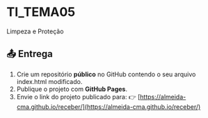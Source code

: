 # TI_TEMA05
Limpeza e Proteção

## 📤 Entrega

1. Crie um repositório **público** no GitHub contendo o seu arquivo index.html modificado.
2. Publique o projeto com **GitHub Pages**.
3. Envie o link do projeto publicado para:
   👉 [https://almeida-cma.github.io/receber/](https://almeida-cma.github.io/receber/)
